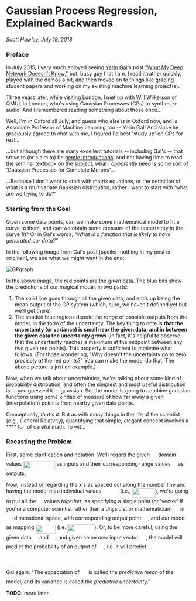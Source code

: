 # Gaussian Process Regression, Explained Backwards
*Scott Hawley, July 19, 2018*

### Preface
In July 2015, I very much enjoyed seeing [Yarin Gal](https://twitter.com/yaringal)'s post ["What My Deep Network Doeesn't Know,"](http://mlg.eng.cam.ac.uk/yarin/blog_3d801aa532c1ce.html) but, busy guy that I am, I read it rather quickly, played with the demos a bit, and then moved on to things like grading student papers and working on my existing machine learning project(s).

Three years later, while visiting London, I met up with [Will Wilkerson](https://twitter.com/wil_j_wil) of QMUL in London, who's using Gaussian Processes (GPs) to synthesize audio.  And I remembered reading something about those once...

Well, I'm in Oxford all July, and guess who else is in Oxford now, and is Associate Professor of Machine Learning too -- Yarin Gal!  And since he graciously agreed to chat with me, I figured I'd best 'study up' on GPs for real...

...but although there are many excellent tutorials -- including Gal's -- that strive to (or claim to) be [gentle introductions](http://dfm.io/george/dev/tutorials/first/), and not having time to read the [seminal textbook on the subject](http://www.gaussianprocess.org/gpml/chapters/RW1.pdf), what I *apparently* need is some sort of 'Gaussian Processes for Complete Morons'...  

...Because I don't want to start with matrix equations, or the definition of what is a multivariate Gaussian distribution, rather I want to start with 'what are we trying to do?'

### Starting from the Goal
Given some data points, can we make some mathematical model to fit a curve to them, and can we obtain some measure of the uncertainty in the curve fit? Or in Gal's words, *"What is a function that is likely to have generated our data?"*

In the following image from Gal's post \[spoiler: nothing in my post is original!\], we see what we might want in the end:

![GPgraph](http://mlg.eng.cam.ac.uk/yarin/blog_images/plot_uncertainty.jpg)

In the above image, the red points are the *given* data. The blue bits  show the predictions of our magical model, in two parts:

1. The solid line goes through all the given data, and ends up being the mean output of the GP system (which, sure, we haven't defined yet but we'll get there)  
2. The shaded blue regions denote the *range* of possible outputs from the model, in the form of the uncertainty.  The key thing to note is **that the uncertainty (or variance) is small near the given data, and in between the given data the uncertainty grows** (in fact, it's helpful to observe that the uncertainty reaches a maximum at the midpoint between any two given red points).  This property is sufficient to motivate what follows.  (For those wondering, "Why doesn't the uncertainty go to zero precisely *at* the red points?" You can make the model do that.  The above picture is just an example.)

Now, when we talk about uncertainties, we're talking about some kind of probability distribution, and often the simplest and most useful distribution is -- you guessed it -- gaussian. So, the model is going to combine gaussian functions using some kindad of measure of how far away a given (interpolation) point is from nearby given data points.

Conceptually, *that's it.*  But as with many things in the life of the scientist (e.g., General Relatvity), quantifying that simple, elegant concept involves  a \*\*\*\* ton of careful math. To wit...

### Recasting the Problem
First, some clarification and notation.  We'll regard the given <img src="/_drafts/tex/f9c4988898e7f532b9f826a75014ed3c.svg?invert_in_darkmode&sanitize=true" align=middle width=14.99998994999999pt height=22.465723500000017pt/> domain values <img src="/_drafts/tex/dcf4a0404fbbe407a047fd99abc1d688.svg?invert_in_darkmode&sanitize=true" align=middle width=87.58570094999997pt height=24.65753399999998pt/> as inputs and their corresponding range values <img src="/_drafts/tex/2b442e3e088d1b744730822d18e7aa21.svg?invert_in_darkmode&sanitize=true" align=middle width=12.710331149999991pt height=14.15524440000002pt/> as outputs.

Now, instead of regarding the x's as spaced out along the number line and having the model map individual values  <img src="/_drafts/tex/debeda0b97a39ec02d821c7004c2b0f6.svg?invert_in_darkmode&sanitize=true" align=middle width=43.61481299999999pt height=14.15524440000002pt/> (i.e., <img src="/_drafts/tex/0bb9016e94a207ba9c26a6901320e253.svg?invert_in_darkmode&sanitize=true" align=middle width=63.24196559999999pt height=26.76175259999998pt/>), we're going to put all the <img src="/_drafts/tex/9fc20fb1d3825674c6a279cb0d5ca636.svg?invert_in_darkmode&sanitize=true" align=middle width=14.045887349999989pt height=14.15524440000002pt/> values *together*, as specifying a single point (or 'vector' if you're a computer scientist rather than a physicist or mathematician) <img src="/_drafts/tex/bff29ce102734463345939ae3e729eac.svg?invert_in_darkmode&sanitize=true" align=middle width=14.29216634999999pt height=22.55708729999998pt/> in <img src="/_drafts/tex/f9c4988898e7f532b9f826a75014ed3c.svg?invert_in_darkmode&sanitize=true" align=middle width=14.99998994999999pt height=22.465723500000017pt/>-dimenstional space, with corresponding output point <img src="/_drafts/tex/249a487a7a503f1b1484d6e57a9ad8ec.svg?invert_in_darkmode&sanitize=true" align=middle width=14.764759349999988pt height=22.55708729999998pt/>,  and our model as mapping <img src="/_drafts/tex/44a216c04bfcfd783f6139df04b30371.svg?invert_in_darkmode&sanitize=true" align=middle width=54.62752514999998pt height=22.55708729999998pt/>
(i.e. <img src="/_drafts/tex/377204d07b0f94c8390eabb56a4239a3.svg?invert_in_darkmode&sanitize=true" align=middle width=73.42917284999999pt height=27.6567522pt/>).  Or, to be more careful, using the given data <img src="/_drafts/tex/bff29ce102734463345939ae3e729eac.svg?invert_in_darkmode&sanitize=true" align=middle width=14.29216634999999pt height=22.55708729999998pt/> and <img src="/_drafts/tex/249a487a7a503f1b1484d6e57a9ad8ec.svg?invert_in_darkmode&sanitize=true" align=middle width=14.764759349999988pt height=22.55708729999998pt/>, and given some *new* input vector <img src="/_drafts/tex/4c146ae4c2ecb1f0ddf21274ed6184c3.svg?invert_in_darkmode&sanitize=true" align=middle width=16.71231044999999pt height=22.63846199999998pt/>, the model will predict the probability of an output of <img src="/_drafts/tex/8499fb07f912d0f33837140fd42c5b20.svg?invert_in_darkmode&sanitize=true" align=middle width=16.974878249999993pt height=22.63846199999998pt/>, i.e. it will predict

<p align="center"><img src="/_drafts/tex/f80b33e0e6e91cc9bb1ba0e4e3b1a218.svg?invert_in_darkmode&sanitize=true" align=middle width=104.62187504999999pt height=16.438356pt/></p>

Gal again: "The expectation of <img src="/_drafts/tex/8499fb07f912d0f33837140fd42c5b20.svg?invert_in_darkmode&sanitize=true" align=middle width=16.974878249999993pt height=22.63846199999998pt/> is called the *predictive mean* of the model, and its variance is called the *predictive uncertainty*."

**TODO:** more later
